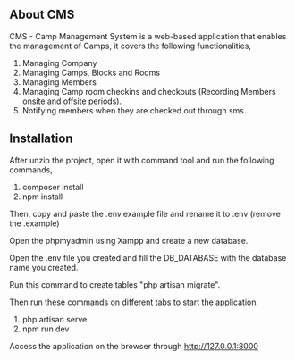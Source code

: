 ## About CMS

CMS - Camp Management System is a web-based application that enables the management of Camps, it covers the following
functionalities,

1. Managing Company
2. Managing Camps, Blocks and Rooms
3. Managing Members
4. Managing Camp room checkins and checkouts (Recording Members onsite and offsite periods).
5. Notifying members when they are checked out through sms.

## Installation

After unzip the project, open it with command tool and run the following commands,

1. composer install
2. npm install

Then, copy and paste the .env.example file and rename it to .env (remove the .example)

Open the phpmyadmin using Xampp and create a new database.

Open the .env file you created and fill the DB_DATABASE with the database name you created.

Run this command to create tables "php artisan migrate".

Then run these commands on different tabs to start the application,

1. php artisan serve
2. npm run dev

Access the application on the browser through http://127.0.0.1:8000
